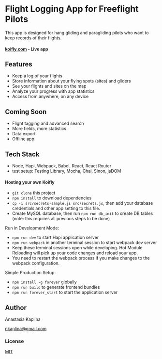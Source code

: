 # Flight Logging App for Freeflight Pilots

This app is designed for hang gliding and paragliding pilots who want to keep records of their flights.

#### [koifly.com](https://www.koifly.com) - Live app


## Features

* Keep a log of your flights
* Store information about your flying spots (sites) and gliders
* See your flights and sites on the map
* Analyze your progress with app statistics
* Access from anywhere, on any device


## Coming Soon

* Flight tagging and advanced search
* More fields, more statistics
* Data export
* Offline app


## Tech Stack

* Node, Hapi, Webpack, Babel, React, React Router
* test setup: Testing Library, Mocha, Chai, Sinon, jsDOM

#### Hosting your own Koifly

* `git clone` this project
* `npm install` to download dependencies
* `cp -i src/secrets-sample.js src/secrets.js`, then add your database credentials and other app setting to this file.
* Create MySQL database, then run `npm run db_init` to create DB tables (note: this requires all previous steps to be done)

Run in Development Mode:
* `npm run dev` to start Hapi application server
* `npm run webpack` in another terminal session to start webpack dev server
* Keep these terminal sessions open while developing. Hot Module Reloading will pick up your code changes and reload your app.
* You need to restart the webpack process if you make changes to the webpack configuration.

Simple Production Setup:
* `npm install -g forever` globally
* `npm run build` to generate frontend bundles
* `npm run forever_start` to start the application server



## Author

Anastasia Kaplina

[nkaplina@gmail.com](mailto:nkaplina@gmail.com)


### License

[MIT](https://github.com/kaplona/koifly/blob/master/LICENSE.md)
